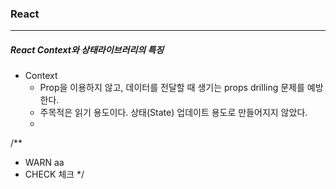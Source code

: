 ### React

---

##### React Context와 상태라이브러리의 특징

- Context
    - Prop을 이용하지 않고, 데이터를 전달할 때 생기는 props drilling 문제를 예방한다.
    - 주목적은 읽기 용도이다. 상태(State) 업데이트 용도로 만들어지지 않았다.
    - 


/**
* WARN aa
* CHECK 체크
*/